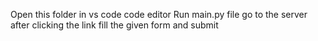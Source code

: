 Open this folder in vs code code editor 
Run main.py file 
go to the server after clicking the link
fill the given form and submit
